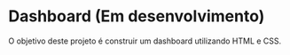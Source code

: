 # Dashboard (Em desenvolvimento)

O objetivo deste projeto é construir um dashboard utilizando HTML e CSS.

